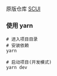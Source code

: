 原版仓库 [SCUI](https://gitee.com/lolicode/scui)

### 使用 yarn
```
# 进入项目目录
# 安装依赖
yarn

# 启动项目(开发模式)
yarn dev
```